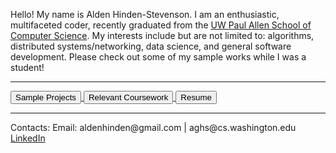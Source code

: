 Hello! My name is Alden Hinden-Stevenson. I am an enthusiastic, multifaceted coder, recently graduated from the 
[UW Paul Allen School of Computer Science](https://www.cs.washington.edu/). My interests include but are not limited to:
algorithms, distributed systems/networking, data science, and general software development. Please check out some of my 
sample works while I was a student!

---

<link rel="stylesheet" href="styles.css">

<div class="center">

<a href="pages/projects.html">
    <button class="button">Sample Projects</button>
</a>

<a href="pages/classes.html">
    <button class="button">Relevant Coursework</button>
</a>

<a href="pages/resume.html">
    <button class="button">Resume</button>
</a>

</div>

---

<div>
<p>
Contacts:
Email: aldenhinden@gmail.com | aghs@cs.washington.edu
<a href="https://www.linkedin.com/in/alden-hinden-stevenson/">LinkedIn</a>
</p>
</div>